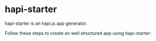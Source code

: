 # hapi-starter
hapi-starter is an hapi.js app generator.  

Follow these steps to create an well structured app using hapi-starter:
